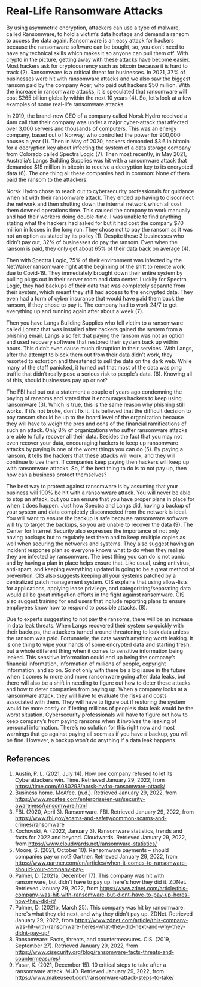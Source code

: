 Real-Life Ransomware Attacks
============================

By using asymmetric encryption, attackers can use a type of malware, called Ransomware, to hold a victim’s data hostage and demand a ransom to access the data again.  Ransomware is an easy attack for hackers because the ransomware software can be bought, so, you don’t need to have any technical skills which makes it so anyone can pull them off.  With crypto in the picture, getting away with these attacks have become easier.  Most hackers ask for cryptocurrency such as bitcoin because it is hard to track (2).   Ransomware is a critical threat for businesses.  In 2021, 37% of businesses were hit with ransomware attacks and we also saw the biggest ransom paid by the company Acer, who paid out hackers $50 million.  With the increase in ransomware attacks, it is speculated that ransomware will cost $265 billion globally within the next 10 years (4).  So, let’s look at a few examples of some real-life ransomware attacks.   

In 2019, the brand-new CEO of a company called Norsk Hydro received a 4am call that their company was under a major cyber-attack that affected over 3,000 servers and thousands of computers.  This was an energy company, based out of Norway, who controlled the power for 900,000 houses a year (1).  Then in May of 2020, hackers demanded $3.6 in bitcoin for a decryption key about infecting the system of a data storage company from Colorado called Spectra Logic (7).   Then most recently, in May 2021, Australia’s Langs Building Supplies was hit with a ransomware attack that demanded $15 million in bitcoin to receive a decryption key to its encrypted data (6).  The one thing all these companies had in common:  None of them paid the ransom to the attackers.  

Norsk Hydro chose to reach out to cybersecurity professionals for guidance when hit with their ransomware attack.  They ended up having to disconnect the network and then shutting down the internal network which all cost them downed operations time.  This caused the company to work manually and had their workers doing double-time.  I was unable to find anything stating what the hackers had asked for but it had cost the company $70 million in losses in the long run.  They chose not to pay the ransom as it was not an option as stated by its policy (1).  Despite these 3 businesses who didn’t pay out, 32% of businesses do pay the ransom.  Even when the ransom is paid, they only get about 65% of their data back on average (4).  

Then with Spectra Logic, 75% of their environment was infected by the NetWalker ransomware right at the beginning of the shift to remote work due to Covid-19.  They immediately brought down their entire system by pulling plugs out in their server room and data center.  Luckily for Spectra Logic, they had backups of their data that was completely separate from their system, which meant they still had access to the encrypted data.  They even had a form of cyber insurance that would have paid them back the ransom, if they chose to pay it.  The company had to work 24/7 to get everything up and running again after about a week (7).

Then you have Langs Building Supplies who fell victim to a ransomware called Lorenz that was installed after hackers gained the system from a phishing email.  Langs also felt that paying the ransom was not an option and used recovery software that restored their system back up within hours.  This didn’t even cause much disruption in their services.  With Langs, after the attempt to block them out from their data didn’t work, they resorted to extortion and threatened to sell the data on the dark web.  While many of the staff panicked, it turned out that most of the data was ping traffic that didn’t really pose a serious risk to people’s data.  (6).  Knowing all of this, should businesses pay up or not?

The FBI had put out a statement a couple of years ago condemning the paying of ransoms and stated that it encourages hackers to keep using ransomware (3).  Which is true, this is the same reason why phishing still works.  If it’s not broke, don’t fix it.  It is believed that the difficult decision to pay ransom should be up to the board level of the organization because they will have to weigh the pros and cons of the financial ramifications of such an attack.  Only 8% of organizations who suffer ransomware attacks are able to fully recover all their data.  Besides the fact that you may not even recover your data, encouraging hackers to keep up ransomware attacks by paying is one of the worst things you can do (5).  By paying a ransom, it tells the hackers that these attacks will work, and they will continue to use them.  If companies keep paying then hackers will keep up with ransomware attacks.  So, if the best thing to do is to not pay up, then how can a business protect themselves?

The best way to protect against ransomware is by assuming that your business will 100% be hit with a ransomware attack.  You will never be able to stop an attack, but you can ensure that you have proper plans in place for when it does happen.  Just how Spectra and Langs did, having a backup of your system and data completely disconnected from the network is ideal.  You will want to ensure the backup is safe because ransomware software will try to target the backups, so you are unable to recover the data (9).  The Center for Internet Security also expresses the importance of not only having backups but to regularly test them and to keep multiple copies as well when securing the networks and systems.  They also suggest having an incident response plan so everyone knows what to do when they realize they are infected by ransomware.  The best thing you can do is not panic and by having a plan in place helps ensure that.  Like usual, using antivirus, anti-spam, and keeping everything updated is going to be a great method of prevention.  CIS also suggests keeping all your systems patched by a centralized patch management system.  CIS explains that using allow-lists for applications, applying lease privilege, and categorizing/separating data would all be great mitigation efforts in the fight against ransomware.   CIS also suggest training for end users that include reporting plans to ensure employees know how to respond to possible attacks.   (8).

Due to experts suggesting to not pay the ransoms, there will be an increase in data leak threats.  When Langs recovered their system so quickly with their backups, the attackers turned around threatening to leak data unless the ransom was paid.  Fortunately, the data wasn’t anything worth leaking.  It is one thing to wipe your hands of some encrypted data and starting fresh, but a whole different thing when it comes to sensitive information being leaked.  This sensitive information could end up being the company’s financial information, information of millions of people, copyright information, and so on.  So not only with there be a big issue in the future when it comes to more and more ransomware going after data leaks, but there will also be a shift in needing to figure out how to deter these attacks and how to deter companies from paying up.  When a company looks at a ransomware attack, they will have to evaluate the risks and costs associated with them.  They will have to figure out if restoring the system would be more costly or if letting millions of people’s data leak would be the worst situation.  Cybersecurity professionals will have to figure out how to keep company’s from paying ransoms when it involves the leaking of personal information.  There’s no solution for this right now and most warnings that go against paying all seem as if you have a backup, you will be fine.  However, a backup won’t do anything if a data leak happens.  



References
----------
1. Austin, P. L. (2021, July 14). How one company refused to let its Cyberattackers win. Time. Retrieved January 29, 2022, from https://time.com/6080293/norsk-hydro-ransomware-attack/ 
2. Business home. McAfee. (n.d.). Retrieved January 29, 2022, from https://www.mcafee.com/enterprise/en-us/security-awareness/ransomware.html 
3. FBI. (2020, April 3). Ransomware. FBI. Retrieved January 29, 2022, from https://www.fbi.gov/scams-and-safety/common-scams-and-crimes/ransomware 
4. Kochovski, A. (2022, January 3). Ransomware statistics, trends and facts for 2022 and beyond. Cloudwards. Retrieved January 29, 2022, from https://www.cloudwards.net/ransomware-statistics/ 
5. Moore, S. (2021, October 10). Ransomware payments – should companies pay or not? Gartner. Retrieved January 29, 2022, from https://www.gartner.com/en/articles/when-it-comes-to-ransomware-should-your-company-pay- 
6. Palmer, D. (2021a, December 17). This company was hit with ransomware, but didn't have to pay up. here's how they did it. ZDNet. Retrieved January 29, 2022, from https://www.zdnet.com/article/this-company-was-hit-with-ransomware-but-didnt-have-to-pay-up-heres-how-they-did-it/ 
7. Palmer, D. (2021b, March 25). This company was hit by ransomware. here's what they did next, and why they didn't pay up. ZDNet. Retrieved January 29, 2022, from https://www.zdnet.com/article/this-company-was-hit-with-ransomware-heres-what-they-did-next-and-why-they-didnt-pay-up/ 
8. Ransomware: Facts, threats, and countermeasures. CIS. (2019, September 27). Retrieved January 29, 2022, from https://www.cisecurity.org/blog/ransomware-facts-threats-and-countermeasures/ 
9. Yasar, K. (2021, December 15). 10 critical steps to take after a ransomware attack. MUO. Retrieved January 29, 2022, from https://www.makeuseof.com/ransomware-attack-steps-to-take/ 


